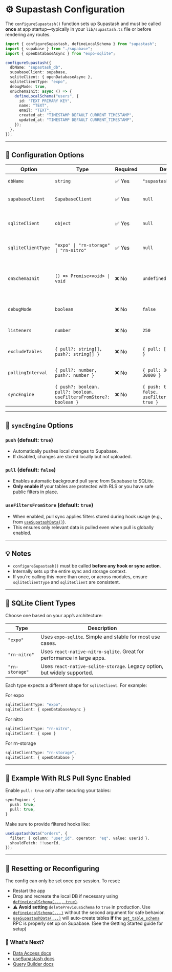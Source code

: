 # ⚙️ Supastash Configuration

The `configureSupastash()` function sets up Supastash and must be called **once** at app startup—typically in your `lib/supastash.ts` file or before rendering any routes.

```ts
import { configureSupastash, defineLocalSchema } from "supastash";
import { supabase } from "./supabase";
import { openDatabaseAsync } from "expo-sqlite";

configureSupastash({
  dbName: "supastash_db",
  supabaseClient: supabase,
  sqliteClient: { openDatabaseAsync },
  sqliteClientType: "expo",
  debugMode: true,
  onSchemaInit: async () => {
    defineLocalSchema("users", {
      id: "TEXT PRIMARY KEY",
      name: "TEXT",
      email: "TEXT",
      created_at: "TIMESTAMP DEFAULT CURRENT_TIMESTAMP",
      updated_at: "TIMESTAMP DEFAULT CURRENT_TIMESTAMP",
    });
  },
});
```

---

## 🧱 Configuration Options

| Option             | Type                                                                | Required | Default                                                  | Description                                                                                          |
| ------------------ | ------------------------------------------------------------------- | -------- | -------------------------------------------------------- | ---------------------------------------------------------------------------------------------------- |
| `dbName`           | `string`                                                            | ✅ Yes   | `"supastash_db"`                                         | Name of the local SQLite database.                                                                   |
| `supabaseClient`   | `SupabaseClient`                                                    | ✅ Yes   | `null`                                                   | A configured instance of your Supabase client.                                                       |
| `sqliteClient`     | `object`                                                            | ✅ Yes   | `null`                                                   | The SQLite adapter instance. Must match the selected `sqliteClientType`.                             |
| `sqliteClientType` | `"expo" \| "rn-storage" \| "rn-nitro"`                              | ✅ Yes   | `null`                                                   | Specifies which SQLite engine you're using.                                                          |
| `onSchemaInit`     | `() => Promise<void> \| void`                                       | ❌ No    | `undefined`                                              | Optional callback to define local tables using `defineLocalSchema()`. Called once after DB creation. |
| `debugMode`        | `boolean`                                                           | ❌ No    | `false`                                                  | Logs internal sync and DB activity for debugging.                                                    |
| `listeners`        | `number`                                                            | ❌ No    | `250`                                                    | Maximum number of Realtime listeners to attach.                                                      |
| `excludeTables`    | `{ pull?: string[], push?: string[] }`                              | ❌ No    | `{ pull: [], push: [] }`                                 | Prevents specific tables from being synced (pull/push).                                              |
| `pollingInterval`  | `{ pull?: number, push?: number }`                                  | ❌ No    | `{ pull: 30000, push: 30000 }`                           | Interval (ms) for polling Supabase for changes.                                                      |
| `syncEngine`       | `{ push?: boolean, pull?: boolean, useFiltersFromStore?: boolean }` | ❌ No    | `{ push: true, pull: false, useFiltersFromStore: true }` | Controls sync behavior. See below.                                                                   |

---

## 🔁 `syncEngine` Options

### `push` (default: `true`)

- Automatically pushes local changes to Supabase.
- If disabled, changes are stored locally but not uploaded.

### `pull` (default: `false`)

- Enables automatic background pull sync from Supabase to SQLite.
- **Only enable if** your tables are protected with RLS or you have safe public filters in place.

### `useFiltersFromStore` (default: `true`)

- When enabled, pull sync applies filters stored during hook usage (e.g., from [`useSupatashData()`](./data-access.md)).
- This ensures only relevant data is pulled even when pull is globally enabled.

---

## 💡 Notes

- `configureSupastash()` must be called **before any hook or sync action**.
- Internally sets up the entire sync and storage context.
- If you're calling this more than once, or across modules, ensure `sqliteClientType` and `sqliteClient` are consistent.

---

## 🧠 SQLite Client Types

Choose one based on your app’s architecture:

| Type           | Description                                                              |
| -------------- | ------------------------------------------------------------------------ |
| `"expo"`       | Uses `expo-sqlite`. Simple and stable for most use cases.                |
| `"rn-nitro"`   | Uses `react-native-nitro-sqlite`. Great for performance in large apps.   |
| `"rn-storage"` | Uses `react-native-sqlite-storage`. Legacy option, but widely supported. |

Each type expects a different shape for `sqliteClient`. For example:

For expo

```ts
sqliteClientType: "expo",
sqliteClient: { openDatabaseAsync }
```

For nitro

```ts
sqliteClientType: "rn-nitro",
sqliteClient: { open }
```

For rn-storage

```ts
sqliteClientType: "rn-storage",
sqliteClient: { openDatabase }
```

---

## 🔐 Example With RLS Pull Sync Enabled

Enable `pull: true` only after securing your tables:

```ts
syncEngine: {
  push: true,
  pull: true,
}
```

Make sure to provide filtered hooks like:

```ts
useSupatashData("orders", {
  filter: { column: "user_id", operator: "eq", value: userId },
  shouldFetch: !!userId,
});
```

---

## 🧼 Resetting or Reconfiguring

The config can only be set once per session. To reset:

- Restart the app
- Drop and recreate the local DB if necessary using [`defineLocalSchema(..., true)`](./schema-management.md).
- ⚠️ **Avoid setting** `deletePreviousSchema` to `true` in production. Use [`defineLocalSchema(...)`](./schema-management.md) without the second argument for safe behavior.
- [`useSupastashData(...)`](./data-access.md) will auto-create tables **if** the [`get_table_schema`](./getting-started.md) RPC is properly set up on Supabase. (See the Getting Started guide for setup)

### 🔗 What’s Next?

- [Data Access docs](./data-access.md)
- [useSupastash docs](useSupastash-hook.md)
- [Query Builder docs](./supastash-query-builder.md)
